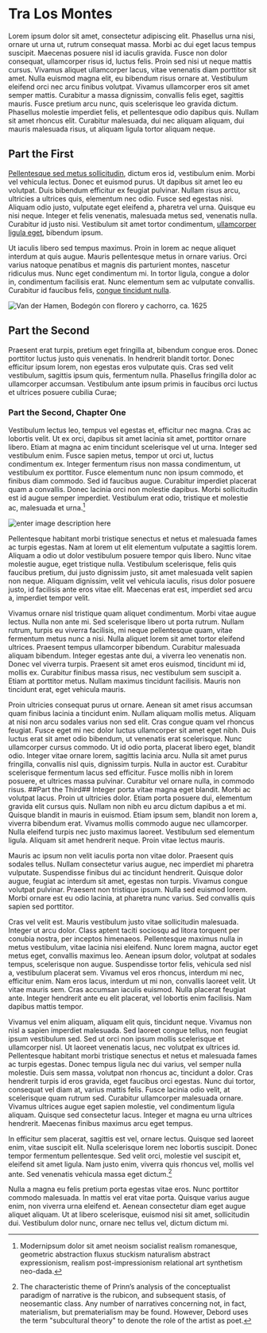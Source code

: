 # Tra Los Montes #

Lorem ipsum dolor sit amet, consectetur adipiscing elit. Phasellus urna nisi, ornare ut urna ut, rutrum consequat massa. Morbi ac dui eget lacus tempus suscipit. Maecenas posuere nisl id iaculis gravida. Fusce non dolor consequat, ullamcorper risus id, luctus felis. Proin sed nisi ut neque mattis cursus. Vivamus aliquet ullamcorper lacus, vitae venenatis diam porttitor sit amet. Nulla euismod magna elit, eu bibendum risus ornare at. Vestibulum eleifend orci nec arcu finibus volutpat. Vivamus ullamcorper eros sit amet semper mattis. Curabitur a massa dignissim, convallis felis eget, sagittis mauris. Fusce pretium arcu nunc, quis scelerisque leo gravida dictum. Phasellus molestie imperdiet felis, et pellentesque odio dapibus quis. Nullam sit amet rhoncus elit. Curabitur malesuada, dui nec aliquam aliquam, dui mauris malesuada risus, ut aliquam ligula tortor aliquam neque.

## Part the First ##

[Pellentesque sed metus sollicitudin](https://www.museodelprado.es/), dictum eros id, vestibulum enim. Morbi vel vehicula lectus. Donec et euismod purus. Ut dapibus sit amet leo eu volutpat. Duis bibendum efficitur ex feugiat pulvinar. Nullam risus arcu, ultricies a ultrices quis, elementum nec odio. Fusce sed egestas nisi. Aliquam odio justo, vulputate eget eleifend a, pharetra vel urna. Quisque eu nisi neque. Integer et felis venenatis, malesuada metus sed, venenatis nulla. Curabitur id justo nisi. Vestibulum sit amet tortor condimentum, [ullamcorper ligula eget](https://www.museodelprado.es/coleccion/obra-de-arte/retrato-de-enano/972bf374-7410-415d-81f3-0ed2444913bd?searchMeta=enano), bibendum ipsum.

Ut iaculis libero sed tempus maximus. Proin in lorem ac neque aliquet interdum at quis augue. Mauris pellentesque metus in ornare varius. Orci varius natoque penatibus et magnis dis parturient montes, nascetur ridiculus mus. Nunc eget condimentum mi. In tortor ligula, congue a dolor in, condimentum facilisis erat. Nunc elementum sem ac vulputate convallis. Curabitur id faucibus felis, [congue tincidunt nulla](https://www.museodelprado.es/coleccion/obra-de-arte/brigida-del-rio-la-barbuda-de-pearanda/4a025c3f-1cd4-4a77-92f0-eb0890110675).

![Van der Hamen, Bodegón con florero y cachorro, ca. 1625](https://content3.cdnprado.net/imagenes/Documentos/imgsem/13/1344/1344990c-e687-4944-af87-add0c2d4ccce/9777f798-da01-4d8d-86b0-1366828e8a2e.jpg)

## Part the Second ##
Praesent erat turpis, pretium eget fringilla at, bibendum congue eros. Donec porttitor luctus justo quis venenatis. In hendrerit blandit tortor. Donec efficitur ipsum lorem, non egestas eros vulputate quis. Cras sed velit vestibulum, sagittis ipsum quis, fermentum nulla. Phasellus fringilla dolor ac ullamcorper accumsan. Vestibulum ante ipsum primis in faucibus orci luctus et ultrices posuere cubilia Curae;

### Part the Second, Chapter One ###
Vestibulum lectus leo, tempus vel egestas et, efficitur nec magna. Cras ac lobortis velit. Ut ex orci, dapibus sit amet lacinia sit amet, porttitor ornare libero. Etiam at magna ac enim tincidunt scelerisque vel ut urna. Integer sed vestibulum enim. Fusce sapien metus, tempor ut orci ut, luctus condimentum ex. Integer fermentum risus non massa condimentum, ut vestibulum ex porttitor. Fusce elementum nunc non ipsum commodo, et finibus diam commodo. Sed id faucibus augue. Curabitur imperdiet placerat quam a convallis. Donec lacinia orci non molestie dapibus. Morbi sollicitudin est id augue semper imperdiet. Vestibulum erat odio, tristique et molestie ac, malesuada et urna.[^1]

![enter image description here](https://content3.cdnprado.net/imagenes/Documentos/imgsem/b4/b4a9/b4a9e888-d1c1-42f6-84ed-d282c6c9bac4/7e74a3d3-38cb-426e-8166-21cf3c8fe3b6.jpg)

Pellentesque habitant morbi tristique senectus et netus et malesuada fames ac turpis egestas. Nam at lorem ut elit elementum vulputate a sagittis lorem. Aliquam a odio ut dolor vestibulum posuere tempor quis libero. Nunc vitae molestie augue, eget tristique nulla. Vestibulum scelerisque, felis quis faucibus pretium, dui justo dignissim justo, sit amet malesuada velit sapien non neque. Aliquam dignissim, velit vel vehicula iaculis, risus dolor posuere justo, id facilisis ante eros vitae elit. Maecenas erat est, imperdiet sed arcu a, imperdiet tempor velit.

Vivamus ornare nisl tristique quam aliquet condimentum. Morbi vitae augue lectus. Nulla non ante mi. Sed scelerisque libero ut porta rutrum. Nullam rutrum, turpis eu viverra facilisis, mi neque pellentesque quam, vitae fermentum metus nunc a nisi. Nulla aliquet lorem sit amet tortor eleifend ultrices. Praesent tempus ullamcorper bibendum. Curabitur malesuada aliquam bibendum. Integer egestas ante dui, a viverra leo venenatis non. Donec vel viverra turpis. Praesent sit amet eros euismod, tincidunt mi id, mollis ex. Curabitur finibus massa risus, nec vestibulum sem suscipit a. Etiam at porttitor metus. Nullam maximus tincidunt facilisis. Mauris non tincidunt erat, eget vehicula mauris.

Proin ultricies consequat purus ut ornare. Aenean sit amet risus accumsan quam finibus lacinia a tincidunt enim. Nullam aliquam mollis metus. Aliquam at nisi non arcu sodales varius non sed elit. Cras congue quam vel rhoncus feugiat. Fusce eget mi nec dolor luctus ullamcorper sit amet eget nibh. Duis luctus erat sit amet odio bibendum, ut venenatis erat scelerisque. Nunc ullamcorper cursus commodo. Ut id odio porta, placerat libero eget, blandit odio. Integer vitae ornare lorem, sagittis lacinia arcu. Nulla sit amet purus fringilla, convallis nisl quis, dignissim turpis. Nulla in auctor est. Curabitur scelerisque fermentum lacus sed efficitur. Fusce mollis nibh in lorem posuere, et ultrices massa pulvinar. Curabitur vel ornare nulla, in commodo risus.
##Part the Third##
Integer porta vitae magna eget blandit. Morbi ac volutpat lacus. Proin ut ultricies dolor. Etiam porta posuere dui, elementum gravida elit cursus quis. Nullam non nibh eu arcu dictum dapibus a et mi. Quisque blandit in mauris in euismod. Etiam ipsum sem, blandit non lorem a, viverra bibendum erat. Vivamus mollis commodo augue nec ullamcorper. Nulla eleifend turpis nec justo maximus laoreet. Vestibulum sed elementum ligula. Aliquam sit amet hendrerit neque. Proin vitae lectus mauris.

Mauris ac ipsum non velit iaculis porta non vitae dolor. Praesent quis sodales tellus. Nullam consectetur varius augue, nec imperdiet mi pharetra vulputate. Suspendisse finibus dui ac tincidunt hendrerit. Quisque dolor augue, feugiat ac interdum sit amet, egestas non turpis. Vivamus congue volutpat pulvinar. Praesent non tristique ipsum. Nulla sed euismod lorem. Morbi ornare est eu odio lacinia, at pharetra nunc varius. Sed convallis quis sapien sed porttitor.

Cras vel velit est. Mauris vestibulum justo vitae sollicitudin malesuada. Integer ut arcu dolor. Class aptent taciti sociosqu ad litora torquent per conubia nostra, per inceptos himenaeos. Pellentesque maximus nulla in metus vestibulum, vitae lacinia nisi eleifend. Nunc lorem magna, auctor eget metus eget, convallis maximus leo. Aenean ipsum dolor, volutpat at sodales tempus, scelerisque non augue. Suspendisse tortor felis, vehicula sed nisl a, vestibulum placerat sem. Vivamus vel eros rhoncus, interdum mi nec, efficitur enim. Nam eros lacus, interdum ut mi non, convallis laoreet velit. Ut vitae mauris sem. Cras accumsan iaculis euismod. Nulla placerat feugiat ante. Integer hendrerit ante eu elit placerat, vel lobortis enim facilisis. Nam dapibus mattis tempor.

Vivamus vel enim aliquam, aliquam elit quis, tincidunt neque. Vivamus non nisl a sapien imperdiet malesuada. Sed laoreet congue tellus, non feugiat ipsum vestibulum sed. Sed ut orci non ipsum mollis scelerisque et ullamcorper nisl. Ut laoreet venenatis lacus, nec volutpat ex ultrices id. Pellentesque habitant morbi tristique senectus et netus et malesuada fames ac turpis egestas. Donec tempus ligula nec dui varius, vel semper nulla molestie. Duis sem massa, volutpat non rhoncus ac, tincidunt a dolor. Cras hendrerit turpis id eros gravida, eget faucibus orci egestas. Nunc dui tortor, consequat vel diam at, varius mattis felis. Fusce lacinia odio velit, at scelerisque quam rutrum sed. Curabitur ullamcorper malesuada ornare. Vivamus ultrices augue eget sapien molestie, vel condimentum ligula aliquam. Quisque sed consectetur lacus. Integer et magna eu urna ultrices hendrerit. Maecenas finibus maximus arcu eget tempus.

In efficitur sem placerat, sagittis est vel, ornare lectus. Quisque sed laoreet enim, vitae suscipit elit. Nulla scelerisque lorem nec lobortis suscipit. Donec tempor fermentum pellentesque. Sed velit orci, molestie vel suscipit et, eleifend sit amet ligula. Nam justo enim, viverra quis rhoncus vel, mollis vel ante. Sed venenatis vehicula massa eget dictum.[^2]

Nulla a magna eu felis pretium porta egestas vitae eros. Nunc porttitor commodo malesuada. In mattis vel erat vitae porta. Quisque varius augue enim, non viverra urna eleifend et. Aenean consectetur diam eget augue aliquet aliquam. Ut at libero scelerisque, euismod nisi sit amet, sollicitudin dui. Vestibulum dolor nunc, ornare nec tellus vel, dictum dictum mi.

[^1]: Modernipsum dolor sit amet neoism socialist realism romanesque, geometric abstraction fluxus stuckism naturalism abstract expressionism, realism post-impressionism relational art synthetism neo-dada.

[^2]: The characteristic theme of Prinn’s analysis of the conceptualist paradigm of narrative is the rubicon, and subsequent stasis, of neosemantic class. Any number of narratives concerning not, in fact, materialism, but prematerialism may be found. However, Debord uses the term "subcultural theory" to denote the role of the artist as poet.

